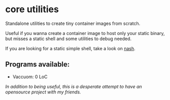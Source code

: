 # core utilities

Standalone utilities to create tiny container images from scratch.

Useful if you wanna create a container image to host only your static binary, but misses a static shell and some utilities to debug needed.

If you are looking for a static simple shell, take a look on [nash](https://github.com/NeowayLabs/nash).

## Programs available: 

- Vaccuom: 0 LoC

*In addition to being useful, this is a desperate attempt to have an opensource project with my friends.*
